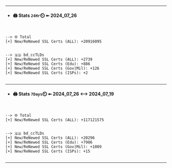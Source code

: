 

---
- #### 🖨️ **Stats** `24Hr`⏲️ ➼ 2024_07_26
```console


--> 🌐 Total
[+] New/ReNewed SSL Certs (ALL): +20916095


--> 🇧🇩 bd_ccTLDs
[+] New/ReNewed SSL Certs (ALL): +2739
[+] New/ReNewed SSL Certs (Edu): +886
[+] New/ReNewed SSL Certs (Gov|Mil): +126
[+] New/ReNewed SSL Certs (ISPs): +2


```

---
- #### 🖨️ **Stats** `7Days`⏲️ ➼ 2024_07_26 <--> 2024_07_19
```console


--> 🌐 Total
[+] New/ReNewed SSL Certs (ALL): +117121575


--> 🇧🇩 bd_ccTLDs
[+] New/ReNewed SSL Certs (ALL): +20296
[+] New/ReNewed SSL Certs (Edu): +7906
[+] New/ReNewed SSL Certs (Gov|Mil): +1009
[+] New/ReNewed SSL Certs (ISPs): +15


```

---

